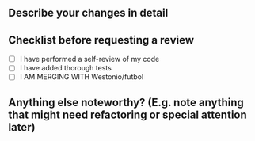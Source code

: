 ## Describe your changes in detail


## Checklist before requesting a review
- [ ] I have performed a self-review of my code
- [ ] I have added thorough tests
- [ ] I AM MERGING WITH Westonio/futbol

## Anything else noteworthy? (E.g. note anything that might need refactoring or special attention later)
